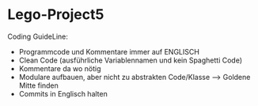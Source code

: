 ﻿# Lego-Project5

Coding GuideLine:

-  Programmcode und Kommentare immer auf ENGLISCH
-  Clean Code (ausführliche Variablennamen und kein Spaghetti Code)
-  Kommentare da wo nötig
-  Modulare aufbauen, aber nicht zu abstrakten Code/Klasse --> Goldene Mitte finden
-  Commits in Englisch halten
